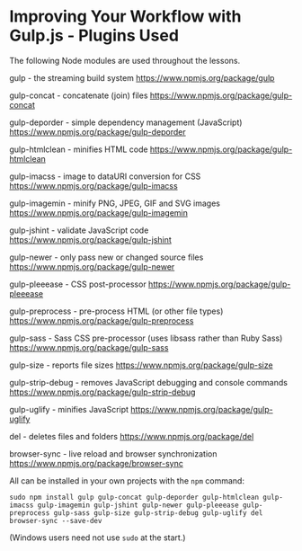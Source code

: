 Improving Your Workflow with Gulp.js - Plugins Used
===================================================

The following Node modules are used throughout the lessons.

gulp - the streaming build system
https://www.npmjs.org/package/gulp

gulp-concat - concatenate (join) files
https://www.npmjs.org/package/gulp-concat

gulp-deporder - simple dependency management (JavaScript)
https://www.npmjs.org/package/gulp-deporder

gulp-htmlclean - minifies HTML code
https://www.npmjs.org/package/gulp-htmlclean

gulp-imacss - image to dataURI conversion for CSS
https://www.npmjs.org/package/gulp-imacss

gulp-imagemin - minify PNG, JPEG, GIF and SVG images
https://www.npmjs.org/package/gulp-imagemin

gulp-jshint - validate JavaScript code
https://www.npmjs.org/package/gulp-jshint

gulp-newer - only pass new or changed source files
https://www.npmjs.org/package/gulp-newer

gulp-pleeease - CSS post-processor
https://www.npmjs.org/package/gulp-pleeease

gulp-preprocess - pre-process HTML (or other file types)
https://www.npmjs.org/package/gulp-preprocess

gulp-sass - Sass CSS pre-processor (uses libsass rather than Ruby Sass)
https://www.npmjs.org/package/gulp-sass

gulp-size - reports file sizes
https://www.npmjs.org/package/gulp-size

gulp-strip-debug - removes JavaScript debugging and console commands
https://www.npmjs.org/package/gulp-strip-debug

gulp-uglify - minifies JavaScript
https://www.npmjs.org/package/gulp-uglify

del - deletes files and folders
https://www.npmjs.org/package/del

browser-sync - live reload and browser synchronization
https://www.npmjs.org/package/browser-sync


All can be installed in your own projects with the `npm` command:

    sudo npm install gulp gulp-concat gulp-deporder gulp-htmlclean gulp-imacss gulp-imagemin gulp-jshint gulp-newer gulp-pleeease gulp-preprocess gulp-sass gulp-size gulp-strip-debug gulp-uglify del browser-sync --save-dev

(Windows users need not use `sudo` at the start.)
